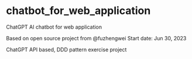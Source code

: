 # chatbot_for_web_application
ChatGPT AI chatbot for web application

Based on open source project from @fuzhengwei
Start date: Jun 30, 2023

ChatGPT API based, DDD pattern exercise project
